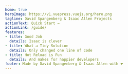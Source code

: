 ```yaml
---
home: true
heroImage: https://v1.vuepress.vuejs.org/hero.png
tagline: David Spangenberg & Isaac Allen Projects
actionText: Quick Start →
actionLink: /guide/
features:
- title: Good Job
  details: Isaac is clever
- title: What a Tidy Solution
  details: Only changed one line of code
- title: Hot Reload is Fun
  details: And makes for happier developers
footer: Made by David Spangenberg & Isaac Allen with ❤️
---
```

<netlify-widget />
<netlify-ui />
<ClientOnly>
  <netlify-handler />
</ClientOnly>
